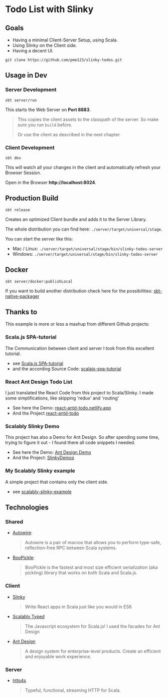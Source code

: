 # Todo List with Slinky
## Goals
* Having a minimal Client-Server Setup, using Scala.
* Using Slinky on the Client side.
* Having a decent UI.

`git clone https://github.com/pme123/slinky-todos.git`

## Usage in Dev
### Server Development
`sbt server/run`

This starts the Web Server on **Port 8883**.

>This copies the client assets to the classpath of the server.
> So make sure you run `build` before.
> 
> Or use the client as described in the next chapter.

### Client Development
`sbt dev`

This will watch all your changes in the client and automatically refresh your Browser Session.

Open in the Browser **http://localhost:8024**.

## Production Build
`sbt release`

Creates an optimized Client bundle and adds it to the Server Library.

The whole distribution you can find here: `./server/target/universal/stage`.

You can start the server like this:

* Mac / Linux: `./server/target/universal/stage/bin/slinky-todos-server`
* Windows: `./server/target/universal/stage/bin/slinky-todos-server`

## Docker
`sbt server/docker:publishLocal`

If you want to build another distribution check here for the possibilities: 
[sbt-native-packager](https://www.scala-sbt.org/sbt-native-packager/gettingstarted.html#)

## Thanks to
This example is more or less a mashup from different Github projects:

### Scala.js SPA-tutorial
The Communication between client and server I took from this excellent tutorial.
* see [Scala.js SPA-tutorial](https://ochrons.github.io/scalajs-spa-tutorial/en/)
* and the according Source Code: [scalajs-spa-tutorial](https://github.com/ochrons/scalajs-spa-tutorial)
### React Ant Design Todo List
I just translated the React Code from this project to Scala/Slinky. 
I made some simplifications, like skipping 'redux' and 'routing'
* See here the Demo: [react-antd-todo.netlify.app](https://react-antd-todo.netlify.app/#/)
* And the Project [react-antd-todo](https://github.com/leonardopliski/react-antd-todo)
### Scalably Slinky Demo
This project has also a Demo for Ant Design. 
So after spending some time, trying to figure it out - I found there all code snippets I needed.
* See here the Demo: [Ant Design Demo](https://scalablytyped.github.io/SlinkyDemos/antd/)
* And the Project: [SlinkyDemos](https://github.com/ScalablyTyped/SlinkyDemos)
### My Scalably Slinky example
A simple project that contains only the client side.
* see [scalably-slinky-example](https://github.com/pme123/scalably-slinky-example)

## Technologies

### Shared
* [Autowire](https://github.com/lihaoyi/autowire):
  > Autowire is a pair of macros that allows you to perform type-safe, reflection-free RPC between Scala systems.
* [BooPickle](https://boopickle.suzaku.io):
  > BooPickle is the fastest and most size efficient serialization (aka pickling) library that works on both Scala and Scala.js.

### Client
* [Slinky](https://slinky.dev)
  > Write React apps in Scala just like you would in ES6
* [Scalably Typed](https://scalablytyped.org)
  > The Javascript ecosystem for Scala.js!
  I used the facades for Ant Design
* [Ant Design](https://ant.design)
  >A design system for enterprise-level products. Create an efficient and enjoyable work experience.

### Server
* [http4s](https://http4s.org)
  > Typeful, functional, streaming HTTP for Scala.
